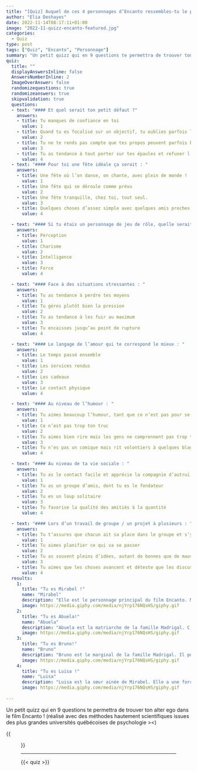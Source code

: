 ```yaml
---
title: "[Quiz] Auquel de ces 4 personnages d’Encanto ressembles-tu le plus ?"
author: "Elia Deshayes"
date: 2022-11-14T08:17:11+01:00
image: "2022-11-quizz-encanto-featured.jpg"
categories:
  - Quiz
type: post
tags: ["Quiz", "Encanto", "Personnage"]
summary: "Un petit quizz qui en 9 questions te permettra de trouver ton alter ego dans le film Encanto !"
quiz:
  title: ""
  displayAnswersInline: false
  AnswersNumberInline: 2
  ImageOverAnswer: false
  randomizequestions: true
  randomizeanswers: true
  skipvalidation: true
  questions:
  - text: "#### Et quel serait ton petit défaut ?"
    answers:
    - title: Tu manques de confiance en toi 
      value: 1
    - title: Quand tu es focalisé sur un objectif, tu oublies parfois les besoins de tes proches
      value: 2
    - title: Tu ne te rends pas compte que tes propos peuvent parfois blesser les autres
      value: 3
    - title: Tu as tendance à tout porter sur tes épaules et refuser l’aide d’autrui
      value: 4
  - text: "#### Pour toi une fête idéale ça serait : "
    answers:
    - title: Une fête où l’on danse, on chante, avec plein de monde !
      value: 1
    - title: Une fête qui se déroule comme prévu
      value: 2
    - title: Une fête tranquille, chez toi, tout seul.
      value: 3
    - title: Quelques choses d’assez simple avec quelques amis proches
      value: 4

  - text: "#### Si tu étais un personnage de jeu de rôle, quelle serait ton aptitude la plus élevée ?"
    answers:
    - title: Perception
      value: 1
    - title: Charisme 
      value: 2
    - title: Intelligence 
      value: 3
    - title: Force
      value: 4

  - text: "#### Face à des situations stressantes : "
    answers:
    - title: Tu as tendance à perdre tes moyens 
      value: 1
    - title: Tu gères plutôt bien la pression
      value: 2
    - title: Tu as tendance à les fuir au maximum
      value: 3
    - title: Tu encaisses jusqu’au point de rupture
      value: 4

  - text: "#### Le langage de l’amour qui te correspond le mieux : "
    answers:
    - title: Le temps passé ensemble 
      value: 1
    - title: Les services rendus 
      value: 2
    - title: Les cadeaux
      value: 3
    - title: Le contact physique
      value: 4

  - text: "#### Au niveau de l’humour : "
    answers:
    - title: Tu aimes beaucoup l’humour, tant que ce n’est pas pour se moquer de quelqu’un
      value: 1
    - title: Ce n’est pas trop ton truc
      value: 2
    - title: Tu aimes bien rire mais les gens ne comprennent pas trop tes blagues
      value: 3
    - title: Tu n’es pas un comique mais rit volontiers à quelques blagues
      value: 4

  - text: "#### Au niveau de ta vie sociale : "
    answers:
    - title: Tu as le contact facile et apprécie la compagnie d’autrui
      value: 1
    - title: Tu as un groupe d’amis, dont tu es le fondateur
      value: 2
    - title: Tu es un loup solitaire 
      value: 3
    - title: Tu favorise la qualité des amitiés à la quantité
      value: 4

  - text: "#### Lors d’un travail de groupe / un projet à plusieurs : "
    answers:
    - title: Tu t’assures que chacun ait sa place dans le groupe et s’y sente bien
      value: 1
    - title: Tu aimes planifier ce qui va se passer
      value: 2
    - title: Tu as souvent pleins d’idées, autant de bonnes que de mauvaises
      value: 3
    - title: Tu aimes que les choses avancent et déteste que les discussions s’éternisent
      value: 4
  results:
    1: 
      title: "Tu es Mirabel !"
      name: "Mirabel"
      description: "Elle est le personnage principal du film Encanto. Mirabel est une fille pleine de bonne humeur et d’une grande gentillesse. Elle souffre du fait qu’elle soit la seule de sa famille à ne pas posséder de pouvoir, mais va se rendre compte au fil de son aventure que ses qualités valent bien toute la magie du monde !"
      image: https://media.giphy.com/media/njYrp176NQsHS/giphy.gif
    2: 
      title: "Tu es Abuela!"
      name: "Abuela"
      description: "Abuela est la matriarche de la famille Madrigal. C’est à elle que le premier don a été confié. Elle possède une grande force de caractère et dirige sa famille avec une main de fer. Elle souhaite être digne des pouvoirs magiques qui ont été confiés aux Madrigal, et fait tout pour que sa famille se mettent au service du village. Même si au fond elle aime profondément ses proches, elle ne se rend malheureusement pas compte de la pression qu’elle leur inflige."
      image: https://media.giphy.com/media/njYrp176NQsHS/giphy.gif
    3: 
      title: "Tu es Bruno!"
      name: "Bruno"
      description: "Bruno est le marginal de la famille Madrigal. Il possède un don qui lui permet de percevoir l’avenir, et même s’il est plein de bonnes intentions, il a parfois de la peine à utiliser ce pouvoir avec du tact. Sa plus grande force est certainement son authenticité. Loin des faux semblants et des apparences, Bruno reste fidèle à lui-même mais si ça ne plait pas à tout le monde."
      image: https://media.giphy.com/media/njYrp176NQsHS/giphy.gif
    4: 
      title: "Tu es Luisa !"
      name: "Luisa"
      description: "Luisa est la sœur ainée de Mirabel. Elle a une force incroyable et la met volontiers au service d’autrui. Elle a d’ailleurs tendance a vouloir porter les problèmes de tout le monde sur ses épaules. Luisa va devoir apprendre à s’en remettre aux autres et à accepter qu’elle possède des failles comme tout le monde !"
      image: https://media.giphy.com/media/njYrp176NQsHS/giphy.gif
  
---
```


Un petit quizz qui en 9 questions te permettra de trouver ton alter ego dans le film Encanto ! (réalisé avec des méthodes hautement scientifiques issues des plus grandes universités québécoises de psychologie ><)

{{<figure width="60%" src="https://media.giphy.com/media/61tYloUgq1eOk/giphy.gif" class="text-center">}}

<hr />

{{< quiz >}}

